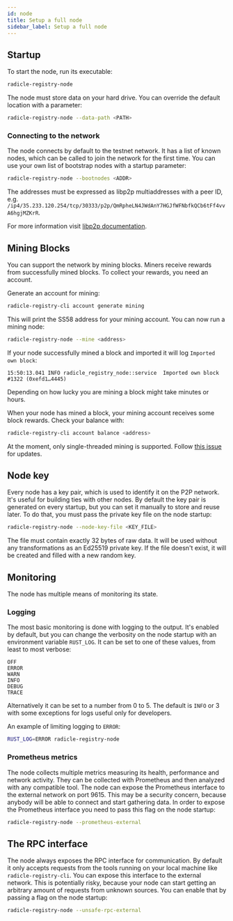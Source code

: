 ```yaml
---
id: node
title: Setup a full node
sidebar_label: Setup a full node
---
```


## Startup

To start the node, run its executable:

```bash
radicle-registry-node
```

The node must store data on your hard drive.
You can override the default location with a parameter:

```bash
radicle-registry-node --data-path <PATH>
```

### Connecting to the network

The node connects by default to the testnet network.
It has a list of known nodes, which can be called to join the network for the first time.
You can use your own list of bootstrap nodes with a startup parameter:

```bash
radicle-registry-node --bootnodes <ADDR>
```

The addresses must be expressed as libp2p multiaddresses with a peer ID, e.g.
`/ip4/35.233.120.254/tcp/30333/p2p/QmRpheLN4JWdAnY7HGJfWFNbfkQCb6tFf4vvA6hgjMZKrR`.

For more information visit [libp2p documentation](https://docs.libp2p.io/concepts/addressing/).

## Mining Blocks

You can support the network by mining blocks. Miners receive rewards from
successfully mined blocks. To collect your rewards, you need an account.

Generate an account for mining:

```bash
radicle-registry-cli account generate mining
```

This will print the SS58 address for your mining account.
You can now run a mining node:

```bash
radicle-registry-node --mine <address>
```

If your node successfully mined a block and imported it will log `Imported own
block`:
```
15:50:13.041 INFO radicle_registry_node::service  Imported own block #1322 (0xefd1…4445)
```
Depending on how lucky you are mining a block might take minutes or hours.

When your node has mined a block, your mining account receives some block
rewards. Check your balance with:

```bash
radicle-registry-cli account balance <address>
```

At the moment, only single-threaded mining is supported. Follow [this
issue](https://github.com/radicle-dev/radicle-registry/issues/298) for updates.

## Node key

Every node has a key pair, which is used to identify it on the P2P network.
It's useful for building ties with other nodes.
By default the key pair is generated on every startup, but you can set it manually to store and
reuse later.
To do that, you must pass the private key file on the node startup:

```bash
radicle-registry-node --node-key-file <KEY_FILE>
```

The file must contain exactly 32 bytes of raw data.
It will be used without any transformations as an Ed25519 private key.
If the file doesn't exist, it will be created and filled with a new random key.

## Monitoring

The node has multiple means of monitoring its state.

### Logging

The most basic monitoring is done with logging to the output.
It's enabled by default, but you can change the verbosity on the node startup with an environment
variable `RUST_LOG`.
It can be set to one of these values, from least to most verbose:

```
OFF
ERROR
WARN
INFO
DEBUG
TRACE
```

Alternatively it can be set to a number from 0 to 5.
The default is `INFO` or 3 with some exceptions for logs useful only for developers.

An example of limiting logging to `ERROR`:

```bash
RUST_LOG=ERROR radicle-registry-node
```

### Prometheus metrics

The node collects multiple metrics measuring its health, performance and network activity.
They can be collected with Prometheus and then analyzed with any compatible tool.
The node can expose the Prometheus interface to the external network on port 9615.
This may be a security concern, because anybody will be able to connect and start gathering data.
In order to expose the Prometheus interface you need to pass this flag on the node startup:

```bash
radicle-registry-node --prometheus-external
```

## The RPC interface

The node always exposes the RPC interface for communication.
By default it only accepts requests from the tools running on your local machine like
`radicle-registry-cli`.
You can expose this interface to the external network.
This is potentially risky, because your node can start getting an arbitrary amount of requests
from unknown sources.
You can enable that by passing a flag on the node startup:

```bash
radicle-registry-node --unsafe-rpc-external
```
